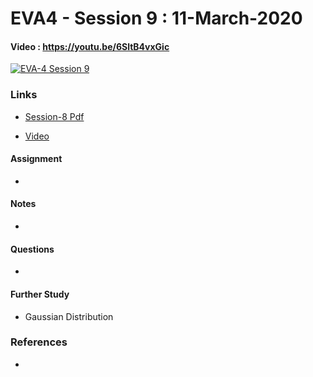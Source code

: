 # EVA4 - Session 9 : 11-March-2020

#### Video  : https://youtu.be/6SltB4vxGic

[![EVA-4 Session 9](http://img.youtube.com/vi/6SltB4vxGic/0.jpg)](https://youtu.be/6SltB4vxGic)

### Links

- [Session-8 Pdf](S9.pdf)

- [Video](https://youtu.be/6SltB4vxGic)

#### Assignment

- 

#### Notes

- 



#### Questions

- 

#### Further Study

- Gaussian Distribution

### References

- 